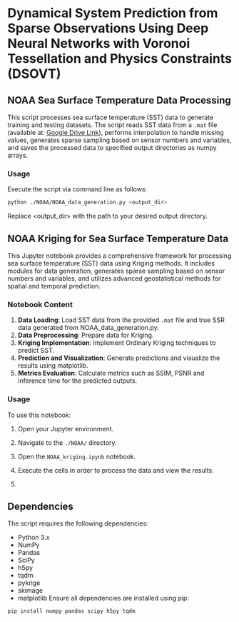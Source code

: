 # Dynamical System Prediction from Sparse Observations Using Deep Neural Networks with Voronoi Tessellation and Physics Constraints (DSOVT)

## NOAA Sea Surface Temperature Data Processing

This script processes sea surface temperature (SST) data to generate training and testing datasets. The script reads SST data from a `.mat` file (available at: [Google Drive Link](https://drive.google.com/drive/folders/1pVW4epkeHkT2WHZB7Dym5IURcfOP4cXu)), performs interpolation to handle missing values, generates sparse sampling based on sensor numbers and variables, and saves the processed data to specified output directories as numpy arrays.

### Usage
Execute the script via command line as follows:

```bash
python ./NOAA/NOAA_data_generation.py <output_dir>
```
Replace <output_dir> with the path to your desired output directory.

## NOAA Kriging for Sea Surface Temperature Data

This Jupyter notebook provides a comprehensive framework for processing sea surface temperature (SST) data using Kriging methods. It includes modules for data generation, generates sparse sampling based on sensor numbers and variables, and utilizes advanced geostatistical methods for spatial and temporal prediction.

### Notebook Content
1. **Data Loading**: Load SST data from the provided `.mat` file and true SSR data generated from NOAA_data_generation.py.
2. **Data Preprocessing**: Prepare data for Kriging.
3. **Kriging Implementation**: Implement Ordinary Kriging techniques to predict SST.
4. **Prediction and Visualization**: Generate predictions and visualize the results using matplotlib.
5. **Metrics Evaluation**: Calculate metrics such as SSIM, PSNR and inference time for the predicted outputs.

### Usage
To use this notebook:
1. Open your Jupyter environment.
2. Navigate to the `./NOAA/` directory.
3. Open the `NOAA_kriging.ipynb` notebook.
4. Execute the cells in order to process the data and view the results.

5. 
## Dependencies
The script requires the following dependencies:
- Python 3.x
- NumPy
- Pandas
- SciPy
- h5py
- tqdm
- pykrige
- skimage
- matplotlib
Ensure all dependencies are installed using pip:

```bash
pip install numpy pandas scipy h5py tqdm

